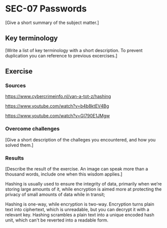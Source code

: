 # SEC-07 Passwords
[Give a short summary of the subject matter.]

## Key terminology
[Write a list of key terminology with a short description. To prevent duplication you can reference to previous excercises.]

## Exercise
### Sources
https://www.cybercrimeinfo.nl/van-a-tot-z/hashing

https://www.youtube.com/watch?v=b4b8ktEV4Bg

https://www.youtube.com/watch?v=GI790E1JMgw

### Overcome challenges
[Give a short description of the challeges you encountered, and how you solved them.]

### Results
[Describe the result of the exercise. An image can speak more than a thousand words, include one when this wisdom applies.]

Hashing is usually used to ensure the integrity of data, primarily when we’re storing large amounts of it, while encryption is aimed more at protecting the privacy of small amounts of data while in transit;

Hashing is one-way, while encryption is two-way. Encryption turns plain text into ciphertext, which is unreadable, but you can decrypt it with a relevant key. Hashing scrambles a plain text into a unique encoded hash unit, which can't be reverted into a readable form.